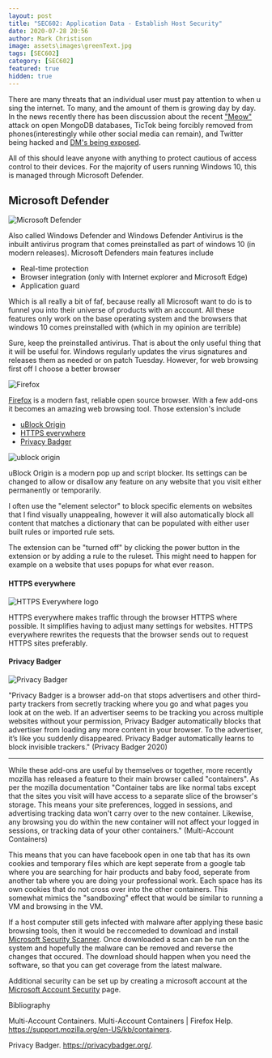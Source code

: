 ```yaml
---
layout: post
title: "SEC602: Application Data - Establish Host Security"
date: 2020-07-28 20:56
author: Mark Christison
image: assets\images\greenText.jpg
tags: [SEC602]
category: [SEC602]
featured: true
hidden: true
---
```


There are many threats that an individual user must pay attention to when using the internet. To many, and the amount of them is growing day by day. In the news recently there has been discussion about the recent ["Meow"](https://arstechnica.com/information-technology/2020/07/more-than-1000-databases-have-been-nuked-by-mystery-meow-attack/) attack on open MongoDB databases, TicTok being forcibly removed from phones(interestingly while other social media can remain), and Twitter being hacked and [DM's being exposed](https://www.vice.com/en_us/article/jgxdwy/twitter-encrypted-direct-messages-dms-ron-wyden?utm_source=reddit.com).

All of this should leave anyone with anything to protect cautious of access control to their devices. For the majority of users running Windows 10, this is managed through Microsoft Defender.

## Microsoft Defender

![Microsoft Defender](https://s1.qwant.com/thumbr/0x380/1/5/b1b478441354083cdf93f1289243e98db8400d1a1dd8df0f22ccdc59ddd398/1200px-Windows_Defender_logo.svg.png?u=https%3A%2F%2Fupload.wikimedia.org%2Fwikipedia%2Fcommons%2Fthumb%2F5%2F50%2FWindows_Defender_logo.svg%2F1200px-Windows_Defender_logo.svg.png&q=0&b=1&p=0&a=1)

Also called Windows Defender and Windows Defender Antivirus is the inbuilt antivirus program that comes preinstalled as part of windows 10 (in modern releases). Microsoft Defenders main features include

- Real-time protection
- Browser integration (only with Internet explorer and Microsoft Edge)
- Application guard

Which is all really a bit of faf, because really all Microsoft want to do is to funnel you into their universe of products with an account. All these features only work on the base operating system and the browsers that windows 10 comes preinstalled with (which in my opinion are terrible)

Sure, keep the preinstalled antivirus. That is about the only useful thing that it will be useful for. Windows regularly updates the virus signatures and releases them as needed or on patch Tuesday. However, for web browsing first off I choose a better browser

![Firefox](https://s1.qwant.com/thumbr/0x0/0/e/4ac4adfc1a68a8817cc5bd45d2043b6796dbf49d0321d1d5841feb304bb475/logo-wordmark-500x175.png?u=http%3A%2F%2Fwww.normansblog.de%2Fwp-content%2Fuploads%2F2011%2F06%2Flogo-wordmark-500x175.png&q=0&b=1&p=0&a=1)

[Firefox](https://www.mozilla.org/en-US/exp/firefox/new/) is a modern fast, reliable open source browser. With a few add-ons it becomes an amazing web browsing tool. Those extension's include

- [uBlock Origin](https://addons.mozilla.org/en-US/firefox/addon/ublock-origin/)
- [HTTPS everywhere](https://addons.mozilla.org/en-US/firefox/addon/https-everywhere/)
- [Privacy Badger](https://addons.mozilla.org/en-US/firefox/addon/privacy-badger17/?src=search)

![ublock origin](https://s2.qwant.com/thumbr/0x380/c/5/c8247ee391076b50010e6857189dec199441e5fc84ffd5d68154983da34140/ublockb3.jpg?u=https%3A%2F%2Fwww.osside.net%2Fwp-content%2Fuploads%2F2018%2F07%2Fublockb3.jpg&q=0&b=1&p=0&a=1)

uBlock Origin is a modern pop up and script blocker. Its settings can be changed to allow or disallow any feature on any website that you visit either permanently or temporarily.

I often use the "element selector" to block specific elements on websites that I find visually unappealing, however it will also automatically block all content that matches a dictionary that can be populated with either user built rules or imported rule sets.

The extension can be "turned off" by clicking the power button in the extension or by adding a rule to the ruleset. This might need to happen for example on a website that uses popups for what ever reason.

#### HTTPS everywhere

![HTTPS Everywhere logo](https://s1.qwant.com/thumbr/0x0/0/5/49ffb441f726e78796429e9a5418491e1b484d656e14eb6f268f893cb8e310/thumb-res-fca41221.png?u=https%3A%2F%2Fperot.me%2Fposts-img%2Fthe-web-doesnt-need-https-everywhere-but-it-does%2Fthumb-res-fca41221.png&q=0&b=1&p=0&a=1)

HTTPS everywhere makes traffic through the browser HTTPS where possible. It simplifies having to adjust many settings for websites. HTTPS everywhere rewrites the requests that the browser sends out to request HTTPS sites preferably.

#### Privacy Badger

![Privacy Badger](https://s1.qwant.com/thumbr/0x380/b/9/f8b6853ecb80d828655ad120f4dfe0ea25a0ead7509bca2600729283123cf2/PrivacyBadgerLogo.png?u=https%3A%2F%2Fupload.wikimedia.org%2Fwikipedia%2Fcommons%2F4%2F43%2FPrivacyBadgerLogo.png&q=0&b=1&p=0&a=1)

"Privacy Badger is a browser add-on that stops advertisers and other third-party trackers from secretly tracking where you go and what pages you look at on the web. If an advertiser seems to be tracking you across multiple websites without your permission, Privacy Badger automatically blocks that advertiser from loading any more content in your browser. To the advertiser, it’s like you suddenly disappeared. Privacy Badger automatically learns to block invisible trackers." (Privacy Badger 2020)

---

While these add-ons are useful by themselves or together, more recently mozilla has released a feature to their main browser called "containers". As per the mozilla documentation "Container tabs are like normal tabs except that the sites you visit will have access to a separate slice of the browser's storage. This means your site preferences, logged in sessions, and advertising tracking data won't carry over to the new container. Likewise, any browsing you do within the new container will not affect your logged in sessions, or tracking data of your other containers." (Multi-Account Containers)

This means that you can have facebook open in one tab that has its own cookies and temporary files which are kept seperate from a google tab where you are searching for hair products and baby food, seperate from another tab where you are doing your professional work. Each space has its own cookies that do not cross over into the other containers. This somewhat mimics the "sandboxing" effect that would be similar to running a VM and browsing in the VM.

If a host computer still gets infected with malware after applying these basic browsing tools, then it would be reccomeded to download and install [Microsoft Security Scanner](https://docs.microsoft.com/en-us/windows/security/threat-protection/intelligence/safety-scanner-download). Once downloaded a scan can be run on the system and hopefully the malware can be removed and reverse the changes that occured. The download should happen when you need the software, so that you can get coverage from the latest malware.

Additional security can be set up by creating a microsoft account at the [Microsoft Account Security](https://account.microsoft.com/account/privacy?ref=privacy-windowssettings&ru=https%3A%2F%2Faccount.microsoft.com%2Fprivacy%3Fref%3Dprivacy-windowssettings&destrt=privacy-dashboard) page.

Bibliography

Multi-Account Containers. Multi-Account Containers | Firefox Help. https://support.mozilla.org/en-US/kb/containers.

Privacy Badger. https://privacybadger.org/.
